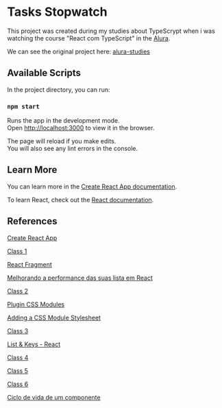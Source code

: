 # Tasks Stopwatch

This project was created during my studies about TypeScrypt when i was watching the course "React com TypeScript" in the [Alura](https://www.alura.com.br/).

We can see the original project here: [alura-studies](https://github.com/alura-cursos/alura-studies/tree/main)

## Available Scripts

In the project directory, you can run:

### `npm start`

Runs the app in the development mode.\
Open [http://localhost:3000](http://localhost:3000) to view it in the browser.

The page will reload if you make edits.\
You will also see any lint errors in the console.

## Learn More

You can learn more in the [Create React App documentation](https://facebook.github.io/create-react-app/docs/getting-started).

To learn React, check out the [React documentation](https://reactjs.org/).

## References

[Create React App](https://github.com/facebook/create-react-app)

[Class 1](https://github.com/alura-cursos/alura-studies/tree/Aula1)

[React Fragment](https://pt-br.reactjs.org/docs/react-api.html#reactfragment)

[Melhorando a performance das suas lista em React](https://cursos.alura.com.br/extra/alura-mais/melhore-a-performance-das-suas-listas-em-react-c1021)

[Class 2](https://github.com/alura-cursos/alura-studies/tree/Aula2)

[Plugin CSS Modules](https://www.npmjs.com/package/typescript-plugin-css-modules)

[Adding a CSS Module Stylesheet](https://create-react-app.dev/docs/adding-a-css-modules-stylesheet/)

[Class 3](https://github.com/alura-cursos/alura-studies/tree/Aula3)

[List & Keys - React](https://pt-br.reactjs.org/docs/lists-and-keys.html#keys)

[Class 4](https://github.com/alura-cursos/alura-studies/tree/Aula4)

[Class 5](https://github.com/alura-cursos/alura-studies/tree/Aula5)

[Class 6](https://github.com/alura-cursos/alura-studies/tree/Aula6)

[Ciclo de vida de um componente](https://pt-br.reactjs.org/docs/react-component.html)
